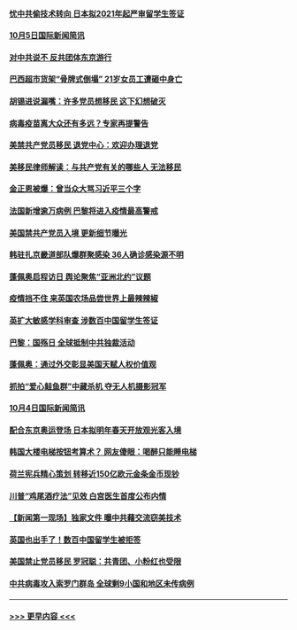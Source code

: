 #### [忧中共偷技术转向 日本拟2021年起严审留学生签证](../pages/prog202/a102956407.md?t=10051751) 
#### [10月5日国际新闻简讯](../pages/prog202/a102956373.md?t=10051751) 
#### [对中共说不 反共团体东京游行](../pages/prog202/a102956371.md?t=10051751) 
#### [巴西超市货架“骨牌式倒塌” 21岁女员工遭砸中身亡](../pages/prog202/a102956267.md?t=10051751) 
#### [胡锡进说漏嘴：许多党员想移民 这下幻想破灭](../pages/prog202/a102956289.md?t=10051751) 
#### [病毒疫苗离大众还有多远？专家再提警告](../pages/prog202/a102956273.md?t=10051751) 
#### [美禁共产党员移民 退党中心：欢迎办理退党](../pages/prog202/a102956266.md?t=10051751) 
#### [美移民律师解读：与共产党有关的哪些人 无法移民](../pages/prog202/a102956216.md?t=10051751) 
#### [金正恩被爆：曾当众大骂习近平三个字](../pages/prog202/a102956205.md?t=10051751) 
#### [法国新增逾万病例 巴黎将进入疫情最高警戒](../pages/prog202/a102956191.md?t=10051751) 
#### [美国禁共产党员入境 更新细节曝光](../pages/prog202/a102956165.md?t=10051751) 
#### [韩驻扎京畿道部队爆群聚感染 36人确诊感染源不明](../pages/prog202/a102956163.md?t=10051751) 
#### [蓬佩奥启程访日 舆论聚焦“亚洲北约”议题](../pages/prog202/a102956020.md?t=10051751) 
#### [疫情挡不住 来英国农场品尝世界上最辣辣椒](../pages/prog202/a102955924.md?t=10051751) 
#### [英扩大敏感学科审查 涉数百中国留学生签证](../pages/prog202/a102956030.md?t=10051751) 
#### [巴黎：国殇日 全球抵制中共独裁活动](../pages/prog202/a102956003.md?t=10051751) 
#### [蓬佩奥：通过外交彰显美国天赋人权价值观](../pages/prog202/a102955994.md?t=10051751) 
#### [抓拍“爱心鲑鱼群”中藏杀机 夺无人机摄影冠军](../pages/prog202/a102955848.md?t=10051751) 
#### [10月4日国际新闻简讯](../pages/prog202/a102955902.md?t=10051751) 
#### [配合东京奥运登场 日本拟明年春天开放观光客入境](../pages/prog202/a102955809.md?t=10051751) 
#### [韩国大楼电梯按钮考算术？ 网友傻眼：喝醉只能睡电梯](../pages/prog202/a102955793.md?t=10051751) 
#### [荷兰宪兵精心策划 转移近150亿欧元金条金币现钞](../pages/prog202/a102955786.md?t=10051751) 
#### [川普“鸡尾酒疗法”见效 白宫医生首度公布内情](../pages/prog202/a102955769.md?t=10051751) 
#### [【新闻第一现场】独家文件 曝中共藉交流窃美技术](../pages/prog202/a102955784.md?t=10051751) 
#### [英国也出手了！数百中国留学生被拒签](../pages/prog202/a102955719.md?t=10051751) 
#### [美国禁止党员移民 罗冠聪：共青团、小粉红也受限](../pages/prog202/a102955673.md?t=10051751) 
#### [中共病毒攻入索罗门群岛 全球剩9小国和地区未传病例](../pages/prog202/a102955691.md?t=10051751) 

----
#### [ >>> 更早内容 <<< ](../indexes/prog202-earlier.md)
